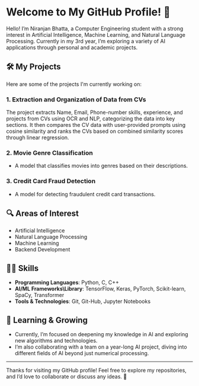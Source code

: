 # Welcome to My GitHub Profile! 👋

Hello! I’m Niranjan Bhatta, a Computer Engineering student with a strong interest in Artificial Intelligence, Machine Learning, and Natural Language Processing. Currently in my 3rd year, I’m exploring a variety of AI applications through personal and academic projects.

## 🛠️ My Projects
Here are some of the projects I'm currently working on:
### 1. **Extraction and Organization of Data from CVs** 
The project extracts Name, Email, Phone-number skills, experience, and projects from CVs using OCR and NLP, categorizing the data into key sections. It then compares the CV data with user-provided prompts using cosine similarity and ranks the CVs based on combined similarity scores through linear regression.
### 2. **Movie Genre Classification**
- A model that classifies movies into genres based on their descriptions.
### 3. **Credit Card Fraud Detection**
- A model for detecting fraudulent credit card transactions.


## 🔍 Areas of Interest
- Artificial Intelligence
- Natural Language Processing
- Machine Learning
- Backend Development

## 🧑‍💻 Skills
- **Programming Languages**: Python, C, C++
- **AI/ML Frameworks\Library**: TensorFlow, Keras, PyTorch, Scikit-learn, SpaCy, Transformer
- **Tools & Technologies**: Git, Git-Hub, Jupyter Notebooks

## 🌱 Learning & Growing
- Currently, I’m focused on deepening my knowledge in AI and exploring new algorithms and technologies.
- I’m also collaborating with a team on a year-long AI project, diving into different fields of AI beyond just numerical processing.


---

Thanks for visiting my GitHub profile! Feel free to explore my repositories, and I’d love to collaborate or discuss any ideas. 🚀